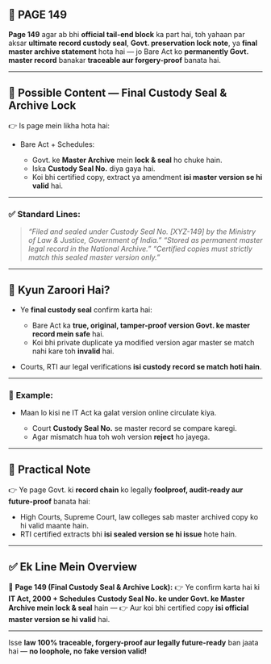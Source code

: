 ## 📄 **PAGE 149**

**Page 149** agar ab bhi **official tail-end block** ka part hai, toh yahaan par aksar **ultimate record custody seal**, **Govt. preservation lock note**, ya **final master archive statement** hota hai — jo Bare Act ko **permanently Govt. master record** banakar **traceable aur forgery-proof** banata hai.

---

## 🔹 **Possible Content — Final Custody Seal & Archive Lock**

👉 Is page mein likha hota hai:

* Bare Act + Schedules:

  * Govt. ke **Master Archive** mein **lock & seal** ho chuke hain.
  * Iska **Custody Seal No.** diya gaya hai.
  * Koi bhi certified copy, extract ya amendment **isi master version se hi valid** hai.

---

### ✅ **Standard Lines:**

> *“Filed and sealed under Custody Seal No. \[XYZ-149] by the Ministry of Law & Justice, Government of India.”*
> *“Stored as permanent master legal record in the National Archive.”*
> *“Certified copies must strictly match this sealed master version only.”*

---

## 🔹 **Kyun Zaroori Hai?**

* Ye **final custody seal** confirm karta hai:

  * Bare Act ka **true, original, tamper-proof version Govt. ke master record mein safe** hai.
  * Koi bhi private duplicate ya modified version agar master se match nahi kare toh **invalid** hai.
* Courts, RTI aur legal verifications **isi custody record se match hoti hain**.

---

### 🧩 **Example:**

* Maan lo kisi ne IT Act ka galat version online circulate kiya.

  * Court **Custody Seal No.** se master record se compare karegi.
  * Agar mismatch hua toh woh version **reject** ho jayega.

---

## 🔹 **Practical Note**

👉 Ye page Govt. ki **record chain** ko legally **foolproof, audit-ready aur future-proof** banata hai:

* High Courts, Supreme Court, law colleges sab master archived copy ko hi valid maante hain.
* RTI certified extracts bhi **isi sealed version se hi issue** hote hain.

---

## ✅ **Ek Line Mein Overview**

📌 **Page 149 (Final Custody Seal & Archive Lock):**
👉 Ye confirm karta hai ki **IT Act, 2000 + Schedules** **Custody Seal No. ke under Govt. ke Master Archive mein lock & seal** hain —
👉 Aur koi bhi certified copy **isi official master version se hi valid** hai.

---

Isse **law 100% traceable, forgery-proof aur legally future-ready** ban jaata hai — **no loophole, no fake version valid!**
